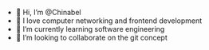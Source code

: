 - 👋 Hi, I’m @Chinabel
- 👀 I love computer networking and frontend development
- 🌱 I’m currently learning software engineering
- 💞️ I’m looking to collaborate on the git concept

<!---
Chinabel/Chinabel is a ✨ special ✨ repository because its `README.md` (this file) appears on your GitHub profile.
You can click the Preview link to take a look at your changes.
--->

